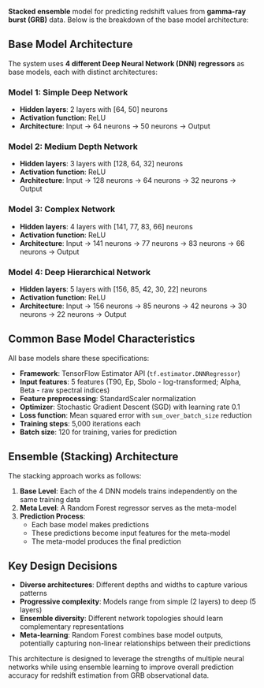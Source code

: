 **Stacked ensemble** model for predicting redshift values from **gamma-ray burst (GRB)** data. Below is the breakdown of the base model architecture:

## Base Model Architecture

The system uses **4 different Deep Neural Network (DNN) regressors** as base models, each with distinct architectures:

### Model 1: Simple Deep Network
- **Hidden layers**: 2 layers with [64, 50] neurons
- **Activation function**: ReLU
- **Architecture**: Input → 64 neurons → 50 neurons → Output

### Model 2: Medium Depth Network
- **Hidden layers**: 3 layers with [128, 64, 32] neurons
- **Activation function**: ReLU
- **Architecture**: Input → 128 neurons → 64 neurons → 32 neurons → Output

### Model 3: Complex Network
- **Hidden layers**: 4 layers with [141, 77, 83, 66] neurons
- **Activation function**: ReLU
- **Architecture**: Input → 141 neurons → 77 neurons → 83 neurons → 66 neurons → Output

### Model 4: Deep Hierarchical Network
- **Hidden layers**: 5 layers with [156, 85, 42, 30, 22] neurons
- **Activation function**: ReLU
- **Architecture**: Input → 156 neurons → 85 neurons → 42 neurons → 30 neurons → 22 neurons → Output

## Common Base Model Characteristics

All base models share these specifications:
- **Framework**: TensorFlow Estimator API (`tf.estimator.DNNRegressor`)
- **Input features**: 5 features (T90, Ep, Sbolo - log-transformed; Alpha, Beta - raw spectral indices)
- **Feature preprocessing**: StandardScaler normalization
- **Optimizer**: Stochastic Gradient Descent (SGD) with learning rate 0.1
- **Loss function**: Mean squared error with `sum_over_batch_size` reduction
- **Training steps**: 5,000 iterations each
- **Batch size**: 120 for training, varies for prediction

## Ensemble (Stacking) Architecture

The stacking approach works as follows:

1. **Base Level**: Each of the 4 DNN models trains independently on the same training data
2. **Meta Level**: A Random Forest regressor serves as the meta-model
3. **Prediction Process**: 
   - Each base model makes predictions
   - These predictions become input features for the meta-model
   - The meta-model produces the final prediction

## Key Design Decisions

- **Diverse architectures**: Different depths and widths to capture various patterns
- **Progressive complexity**: Models range from simple (2 layers) to deep (5 layers)
- **Ensemble diversity**: Different network topologies should learn complementary representations
- **Meta-learning**: Random Forest combines base model outputs, potentially capturing non-linear relationships between their predictions

This architecture is designed to leverage the strengths of multiple neural networks while using ensemble learning to improve overall prediction accuracy for redshift estimation from GRB observational data.
